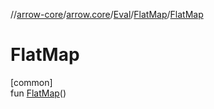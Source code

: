 //[arrow-core](../../../../index.md)/[arrow.core](../../index.md)/[Eval](../index.md)/[FlatMap](index.md)/[FlatMap](-flat-map.md)

# FlatMap

[common]\
fun [FlatMap](-flat-map.md)()
